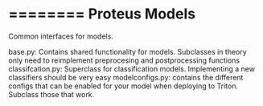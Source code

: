 ========
Proteus Models
========

Common interfaces for models.

base.py: Contains shared functionality for models.  Subclasses in theory only need to reimplement preprocesing and postprocessing functions
classifcation.py: Superclass for classification models.  Implementing a new classifiers should be very easy
modelconfigs.py: contains the different configs that can be enabled for your model when deploying to Triton.  Subclass those that work.